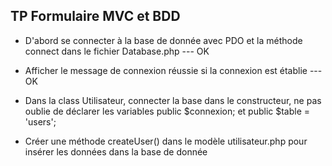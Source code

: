 ## TP Formulaire MVC et BDD

- D'abord se connecter à la base de donnée avec PDO et la méthode connect dans le fichier Database.php --- OK

- Afficher le message de connexion réussie si la connexion est établie --- OK

- Dans la class Utilisateur, connecter la base dans le constructeur, ne pas oublie de déclarer les variables public $connexion; et public $table = 'users';

- Créer une méthode createUser() dans le modèle utilisateur.php pour insérer les données dans la base de donnée
